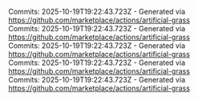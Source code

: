 Commits: 2025-10-19T19:22:43.723Z - Generated via https://github.com/marketplace/actions/artificial-grass
<br>
Commits: 2025-10-19T19:22:43.723Z - Generated via https://github.com/marketplace/actions/artificial-grass
<br>
Commits: 2025-10-19T19:22:43.723Z - Generated via https://github.com/marketplace/actions/artificial-grass
<br>
Commits: 2025-10-19T19:22:43.723Z - Generated via https://github.com/marketplace/actions/artificial-grass
<br>
Commits: 2025-10-19T19:22:43.723Z - Generated via https://github.com/marketplace/actions/artificial-grass
<br>
